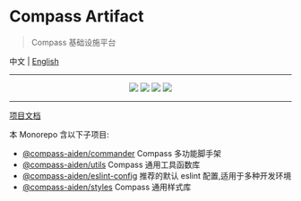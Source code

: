 # Compass Artifact

> Compass 基础设施平台

中文 | [English](./README_en.md)

---

<div style='text-align: center;'>
  <img src="https://img.shields.io/badge/CommandLine-333D4D" />
  <img src="https://img.shields.io/badge/EslintConfig-4B32C3" />
  <img src="https://img.shields.io/badge/PresetStyles-CC6699" />
  <img src="https://img.shields.io/badge/Utils-3492FF" />
</div>

---

[项目文档](https://aiden-fe.github.io/compass-artifact/)

本 Monorepo 含以下子项目:

- [@compass-aiden/commander](https://aiden-fe.github.io/compass-artifact/commander/) Compass 多功能脚手架
- [@compass-aiden/utils](https://aiden-fe.github.io/compass-artifact/utils/) Compass 通用工具函数库
- [@compass-aiden/eslint-config](https://aiden-fe.github.io/compass-artifact/eslint-config/) 推荐的默认 eslint 配置,适用于多种开发环境
- [@compass-aiden/styles](https://aiden-fe.github.io/compass-artifact/styles/) Compass 通用样式库
